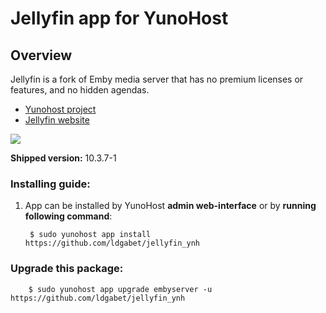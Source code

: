 # Jellyfin app for YunoHost
## Overview
Jellyfin is a fork of Emby media server that has no premium licenses or features, and no hidden agendas.

- [Yunohost project](https://yunohost.org)
- [Jellyfin website](https://jellyfin.github.io/)

![](https://raw.githubusercontent.com/jellyfin/jellyfin-ux/master/branding/SVG/banner-logo-solid.svg?sanitize=true)

**Shipped version:** 10.3.7-1

### Installing guide:

 1. App can be installed by YunoHost **admin web-interface** or by **running following command**:

         $ sudo yunohost app install https://github.com/ldgabet/jellyfin_ynh

 
### Upgrade this package:

        $ sudo yunohost app upgrade embyserver -u https://github.com/ldgabet/jellyfin_ynh

